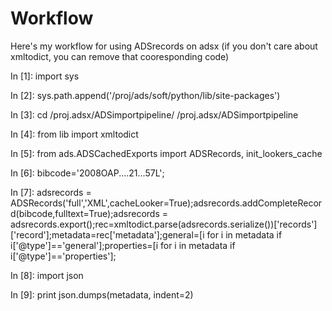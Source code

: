 # Workflow

Here's my workflow for using ADSrecords on adsx (if you don't care about xmltodict, you can remove that cooresponding code)

In [1]: import sys

In [2]: sys.path.append('/proj/ads/soft/python/lib/site-packages')

In [3]: cd /proj.adsx/ADSimportpipeline/
/proj.adsx/ADSimportpipeline

In [4]: from lib import xmltodict

In [5]: from ads.ADSCachedExports import ADSRecords, init_lookers_cache

In [6]: bibcode='2008OAP....21...57L';

In [7]: adsrecords = ADSRecords('full','XML',cacheLooker=True);adsrecords.addCompleteRecord(bibcode,fulltext=True);adsrecords = adsrecords.export();rec=xmltodict.parse(adsrecords.serialize())['records']['record'];metadata=rec['metadata'];general=[i for i in metadata if i['@type']=='general'];properties=[i for i in metadata if i['@type']=='properties'];

In [8]: import json

In [9]: print json.dumps(metadata, indent=2)
